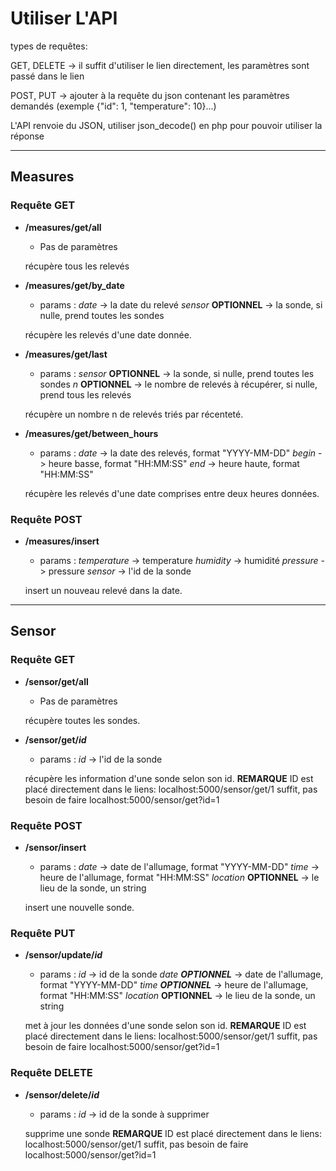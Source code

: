 # Utiliser L'API 

types de requêtes:

GET, DELETE -> il suffit d'utiliser le lien directement, les paramètres sont passé dans le lien

POST, PUT -> ajouter à la requête du json contenant les paramètres demandés
(exemple {"id": 1, "temperature": 10}...)


L'API renvoie du JSON, utiliser json_decode() en php pour pouvoir utiliser la réponse



-------
## Measures

### Requête GET
* **/measures/get/all**
    - Pas de paramètres

    récupère tous les relevés

* **/measures/get/by_date**
    - params :    *date* -> la date du relevé
                  *sensor* **OPTIONNEL** -> la sonde, si nulle, prend toutes les sondes

    récupère les relevés d'une date donnée.


* **/measures/get/last**
    - params :    *sensor* **OPTIONNEL** -> la sonde, si nulle, prend toutes les sondes
                  *n* **OPTIONNEL** -> le nombre de relevés à récupérer, si nulle, prend tous les relevés

    récupère un nombre n de relevés triés par récenteté.


* **/measures/get/between_hours**
    - params :    *date*  -> la date des relevés, format "YYYY-MM-DD"
                  *begin* -> heure basse, format "HH:MM:SS"
                  *end*   -> heure haute, format "HH:MM:SS"
    
    récupère les relevés d'une date comprises entre deux heures données.


### Requête POST
* **/measures/insert**
    - params :     *temperature* -> temperature
                   *humidity*    -> humidité
                   *pressure*    -> pressure
                   *sensor*      -> l'id de la sonde

    insert un nouveau relevé dans la date.

--------
## Sensor

### Requête GET
* **/sensor/get/all**
    - Pas de paramètres

    récupère toutes les sondes.


* **/sensor/get/*id***
    - params :     *id* -> l'id de la sonde

    récupère les information d'une sonde selon son id.
    **REMARQUE** ID est placé directement dans le liens: localhost:5000/sensor/get/1 suffit, pas besoin de faire localhost:5000/sensor/get?id=1


### Requête POST
* **/sensor/insert**
    - params :     *date* -> date de l'allumage, format "YYYY-MM-DD"
                   *time* -> heure de l'allumage, format "HH:MM:SS"
                   *location* **OPTIONNEL** -> le lieu de la sonde, un string
    
    insert une nouvelle sonde.


### Requête PUT
* **/sensor/update/*id***
    - params :     *id* -> id de la sonde
                   *date **OPTIONNEL*** -> date de l'allumage, format "YYYY-MM-DD"
                   *time **OPTIONNEL*** -> heure de l'allumage, format "HH:MM:SS"
                   *location* **OPTIONNEL** -> le lieu de la sonde, un string
    
    met à jour les données d'une sonde selon son id.
    **REMARQUE** ID est placé directement dans le liens: localhost:5000/sensor/get/1 suffit, pas besoin de faire localhost:5000/sensor/get?id=1


### Requête DELETE
* **/sensor/delete/*id***
    - params :     *id* -> id de la sonde à supprimer

    supprime une sonde
    **REMARQUE** ID est placé directement dans le liens: localhost:5000/sensor/get/1 suffit, pas besoin de faire localhost:5000/sensor/get?id=1
